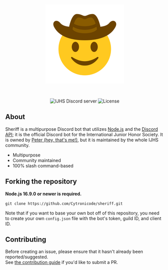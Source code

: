<div align="center">
  <br />
  <p>
    <img src="/assets/sheriff.png" width="250" alt="Sheriff logo" />
  </p>
  <br />
  <p>
    <img src="https://img.shields.io/discord/932234446537625660?color=yellow&logo=discord&logoColor=white" alt="IJHS Discord server" />
    <img src="https://img.shields.io/github/license/Cytronicode/sheriff?color=blue" alt="License" />
  </p>
</div>

## About

Sheriff is a multipurpose Discord bot that utilizes [Node.js](https://nodejs.org) and the
[Discord API](https://discord.com/developers/docs/intro); it is the official Discord bot for the International Junior Honor Society. It is owned by [Peter (hey, that's me!)](mailto:novodoodle@gmail.com), but it is maintained by the whole IJHS community.

- Multipurpose
- Community maintained
- 100% slash command-based

## Forking the repository

**Node.js 16.9.0 or newer is required.**

```sh-session
git clone https://github.com/Cytronicode/sheriff.git
```

Note that if you want to base your own bot off of this repository, you need to create your own `config.json` file with the bot's token, guild ID, and client ID.

## Contributing

Before creating an issue, please ensure that it hasn't already been reported/suggested.  
See [the contribution guide](https://github.com/cytronicode/sheriff/blob/main/.github/CONTRIBUTING.md) if you'd like to submit a PR.